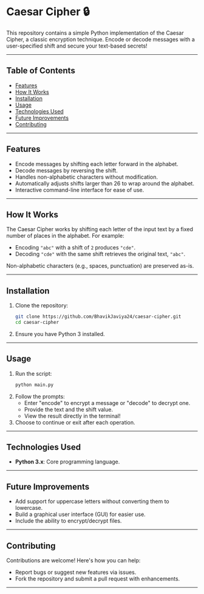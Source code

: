 
# Caesar Cipher 🔒

This repository contains a simple Python implementation of the Caesar Cipher, a classic encryption technique. Encode or decode messages with a user-specified shift and secure your text-based secrets!

---

## Table of Contents

- [Features](#features)  
- [How It Works](#how-it-works)  
- [Installation](#installation)  
- [Usage](#usage)  
- [Technologies Used](#technologies-used)  
- [Future Improvements](#future-improvements)  
- [Contributing](#contributing)  

---

## Features  

- Encode messages by shifting each letter forward in the alphabet.  
- Decode messages by reversing the shift.  
- Handles non-alphabetic characters without modification.  
- Automatically adjusts shifts larger than 26 to wrap around the alphabet.  
- Interactive command-line interface for ease of use.  

---

## How It Works  

The Caesar Cipher works by shifting each letter of the input text by a fixed number of places in the alphabet. For example:
- Encoding `"abc"` with a shift of `2` produces `"cde"`.  
- Decoding `"cde"` with the same shift retrieves the original text, `"abc"`.  

Non-alphabetic characters (e.g., spaces, punctuation) are preserved as-is.  

---

## Installation  

1. Clone the repository:  
   ```bash
   git clone https://github.com/BhavikJaviya24/caesar-cipher.git
   cd caesar-cipher
   ```
2. Ensure you have Python 3 installed.  

---

## Usage  

1. Run the script:  
   ```bash
   python main.py
   ```
2. Follow the prompts:  
   - Enter "encode" to encrypt a message or "decode" to decrypt one.  
   - Provide the text and the shift value.  
   - View the result directly in the terminal!  
3. Choose to continue or exit after each operation.  

---

## Technologies Used  

- **Python 3.x**: Core programming language.  

---

## Future Improvements  

- Add support for uppercase letters without converting them to lowercase.  
- Build a graphical user interface (GUI) for easier use.  
- Include the ability to encrypt/decrypt files.  

---

## Contributing  

Contributions are welcome! Here's how you can help:  
- Report bugs or suggest new features via issues.  
- Fork the repository and submit a pull request with enhancements.  

---
